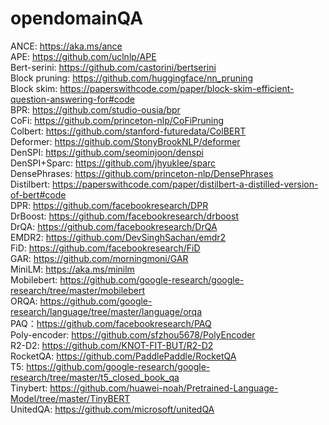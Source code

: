 # opendomainQA   
ANCE: https://aka.ms/ance  
APE: https://github.com/uclnlp/APE  
Bert-serini: https://github.com/castorini/bertserini  
Block pruning: https://github.com/huggingface/nn_pruning  
Block skim: https://paperswithcode.com/paper/block-skim-efficient-question-answering-for#code   
BPR: https://github.com/studio-ousia/bpr   
CoFi: https://github.com/princeton-nlp/CoFiPruning  
Colbert: https://github.com/stanford-futuredata/ColBERT  
Deformer: https://github.com/StonyBrookNLP/deformer  
DenSPI: https://github.com/seominjoon/denspi  
DenSPI+Sparc: https://github.com/jhyuklee/sparc  
DensePhrases: https://github.com/princeton-nlp/DensePhrases  
Distilbert: https://paperswithcode.com/paper/distilbert-a-distilled-version-of-bert#code  
DPR: https://github.com/facebookresearch/DPR  
DrBoost: https://github.com/facebookresearch/drboost   
DrQA: https://github.com/facebookresearch/DrQA  
EMDR2: https://github.com/DevSinghSachan/emdr2  
FiD: https://github.com/facebookresearch/FiD   
GAR: https://github.com/morningmoni/GAR  
MiniLM: https://aka.ms/minilm  
Mobilebert: https://github.com/google-research/google-research/tree/master/mobilebert  
ORQA: https://github.com/google-research/language/tree/master/language/orqa  
PAQ：https://github.com/facebookresearch/PAQ  
Poly-encoder: https://github.com/sfzhou5678/PolyEncoder  
R2-D2: https://github.com/KNOT-FIT-BUT/R2-D2  
RocketQA: https://github.com/PaddlePaddle/RocketQA  
T5: https://github.com/google-research/google-research/tree/master/t5_closed_book_qa  
Tinybert: https://github.com/huawei-noah/Pretrained-Language-Model/tree/master/TinyBERT  
UnitedQA: https://github.com/microsoft/unitedQA   
